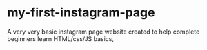 # my-first-instagram-page 
A very very basic instagram  page website created to help complete beginners learn HTML/css/JS basics, 
